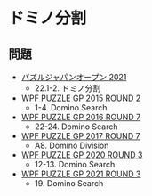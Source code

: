 # ドミノ分割

## 問題
- [パズルジャパンオープン 2021](../questions/jwpc2021.md)
	- 22.1-2. ドミノ分割
- [WPF PUZZLE GP 2015 ROUND 2](../questions/wpfpgp2015-2.md)
	- 1-4. Domino Search
- [WPF PUZZLE GP 2016 ROUND 7](../questions/wpfpgp2016-7.md)
	- 22-24. Domino Search
- [WPF PUZZLE GP 2017 ROUND 7](../questions/wpfpgp2017-7.md)
	- A8. Domino Division
- [WPF PUZZLE GP 2020 ROUND 3](../questions/wpfpgp2020-3.md)
	- 12-13. Domino Search
- [WPF PUZZLE GP 2021 ROUND 3](../questions/wpfpgp2021-3.md)
	- 19\. Domino Search
